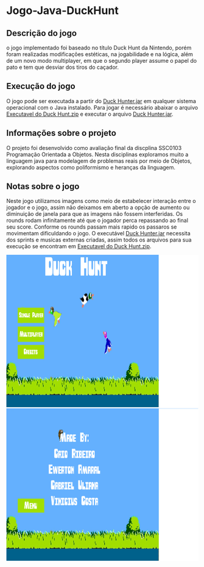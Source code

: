 # Jogo-Java-DuckHunt

## Descrição do jogo
o jogo implementado foi baseado no título Duck Hunt da Nintendo, porém foram realizadas modificações estéticas, na jogabilidade e na lógica, além de um novo modo multiplayer, em que o segundo player assume o papel do pato e tem que desviar dos tiros do caçador.

## Execução do jogo
O jogo pode ser executada a partir do [Duck Hunter.jar](https://github.com/EwertonPSA/Jogo-Java-DuckHunt/blob/master/Duck%20Hunt.jar) em qualquer sistema operacional com o Java instalado. Para jogar é necessário abaixar o arquivo [Executavel do Duck Hunt.zip](https://github.com/EwertonPSA/Jogo-Java-DuckHunt/blob/master/Executavel%20do%20Duck%20Hunt.zip) e executar o arquivo [Duck Hunter.jar](https://github.com/EwertonPSA/Jogo-Java-DuckHunt/blob/master/Duck%20Hunt.jar).

## Informações sobre o projeto
O projeto foi desenvolvido como avaliação final da discplina SSC0103 Programação Orientada a Objetos. Nesta disciplinas exploramos muito a linguagem java para modelagem de problemas reais por meio de Objetos, explorando aspectos como poliformismo e heranças da linguagem.

## Notas sobre o jogo
Neste jogo utilizamos imagens como meio de estabelecer interação entre o jogador e o jogo, assim não deixamos em aberto a opção de aumento ou diminuição de janela para que as imagens não fossem interferidas. Os rounds rodam infinitamente até que o jogador perca repassando ao final seu score. Conforme os rounds passam mais rapido os passaros se movimentam dificuldando o jogo. 
O executável [Duck Hunter.jar](https://github.com/EwertonPSA/Jogo-Java-DuckHunt/blob/master/Duck%20Hunt.jar) necessita dos sprints e musicas externas criadas, assim todos os arquivos para sua execução se encontram em [Executavel do Duck Hunt.zip](https://github.com/EwertonPSA/Jogo-Java-DuckHunt/blob/master/Executavel%20do%20Duck%20Hunt.zip).

<img src="https://raw.githubusercontent.com/EwertonPSA/Jogo-Java-DuckHunt/master/sprites/DuckMenu.jpg" width="1700" height="400" />
<img src="https://raw.githubusercontent.com/EwertonPSA/Jogo-Java-DuckHunt/master/sprites/Credits.jpg" width="1700" height="400" />
